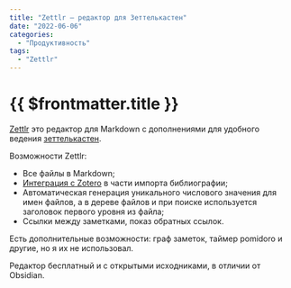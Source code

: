 ```yaml
---
title: "Zettlr — редактор для Зеттелькастен"
date: "2022-06-06"
categories: 
  - "Продуктивность"
tags: 
  - "Zettlr"
---
```


# {{ $frontmatter.title }}

[Zettlr](https://www.zettlr.com) это редактор для Markdown с дополнениями для удобного ведения [зеттелькастен](https://ru.wikipedia.org/wiki/Зеттелькастен).

Возможности Zettlr:

* Все файлы в Markdown;
* [Интеграция с Zotero](https://docs.zettlr.com/en/academic/citations/#enabling-citations-in-zettlr) в части импорта библиографии;
* Автоматическая генерация уникального числового значения для имен файлов, а в дереве файлов и при поиске используется заголовок первого уровня из файла;
* Ссылки между заметками, показ обратных ссылок.

Есть дополнительные возможности: граф заметок, таймер pomidoro и другие, но я их не использовал.

Редактор бесплатный и с открытыми исходниками, в отличии от Obsidian.
